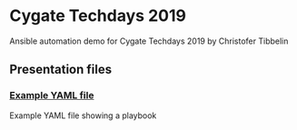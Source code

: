 # Cygate Techdays 2019
Ansible automation demo for Cygate Techdays 2019 by Christofer Tibbelin

## Presentation files

### [Example YAML file](https://github.com/tibbe78/techday-2019/blob/master/presentation/Example_YAML.yml)
Example YAML file showing a playbook
